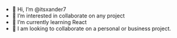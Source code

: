 - 👋 Hi, I’m @itsxander7
- 👀 I’m interested in collaborate on any project
- 🌱 I’m currently learning React
- 💞️ I am looking to collaborate on a personal or business project.

